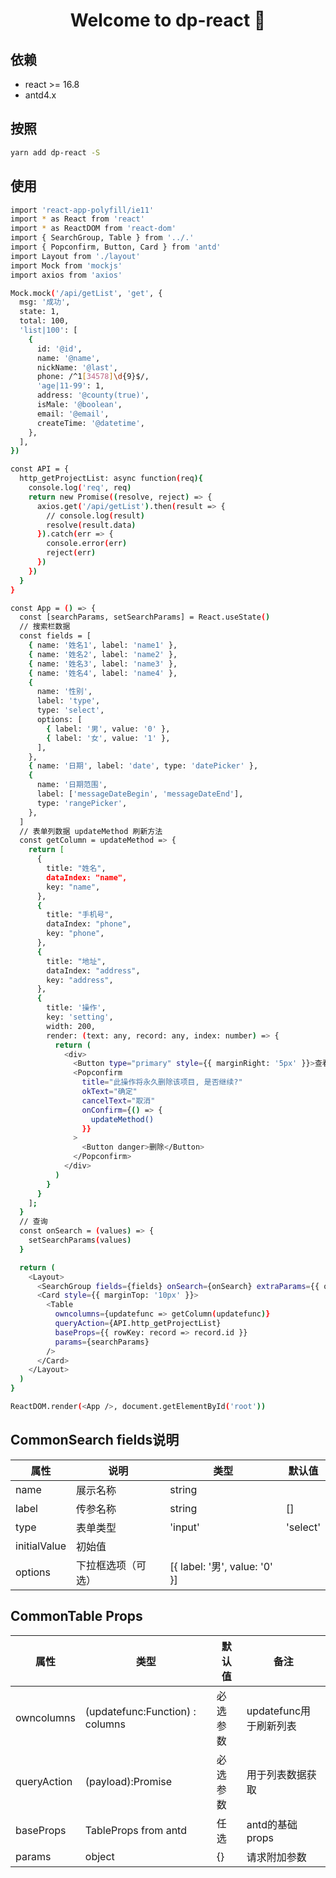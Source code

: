 <h1 align="center">Welcome to dp-react 👋</h1>

## 依赖

- react >= 16.8
- antd4.x

## 按照

```sh
yarn add dp-react -S
```

## 使用

```sh
import 'react-app-polyfill/ie11'
import * as React from 'react'
import * as ReactDOM from 'react-dom'
import { SearchGroup, Table } from '../.'
import { Popconfirm, Button, Card } from 'antd'
import Layout from './layout'
import Mock from 'mockjs'
import axios from 'axios'

Mock.mock('/api/getList', 'get', {
  msg: '成功',
  state: 1,
  total: 100,
  'list|100': [
    {
      id: '@id',
      name: '@name',
      nickName: '@last',
      phone: /^1[34578]\d{9}$/,
      'age|11-99': 1,
      address: '@county(true)',
      isMale: '@boolean',
      email: '@email',
      createTime: '@datetime',
    },
  ],
})

const API = {
  http_getProjectList: async function(req){
    console.log('req', req)
    return new Promise((resolve, reject) => {
      axios.get('/api/getList').then(result => {
        // console.log(result)
        resolve(result.data)
      }).catch(err => {
        console.error(err)
        reject(err)
      })
    })
  }
}

const App = () => {
  const [searchParams, setSearchParams] = React.useState()
  // 搜索栏数据
  const fields = [
    { name: '姓名1', label: 'name1' },
    { name: '姓名2', label: 'name2' },
    { name: '姓名3', label: 'name3' },
    { name: '姓名4', label: 'name4' },
    {
      name: '性别',
      label: 'type',
      type: 'select',
      options: [
        { label: '男', value: '0' },
        { label: '女', value: '1' },
      ],
    },
    { name: '日期', label: 'date', type: 'datePicker' },
    {
      name: '日期范围',
      label: ['messageDateBegin', 'messageDateEnd'],
      type: 'rangePicker',
    },
  ]
  // 表单列数据 updateMethod 刷新方法
  const getColumn = updateMethod => {
    return [
      {
        title: "姓名",
        dataIndex: "name",
        key: "name",
      },
      {
        title: "手机号",
        dataIndex: "phone",
        key: "phone",
      },
      {
        title: "地址",
        dataIndex: "address",
        key: "address",
      },
      {
        title: '操作',
        key: 'setting',
        width: 200,
        render: (text: any, record: any, index: number) => {
          return (
            <div>
              <Button type="primary" style={{ marginRight: '5px' }}>查看</Button>
              <Popconfirm
                title="此操作将永久删除该项目, 是否继续?"
                okText="确定"
                cancelText="取消"
                onConfirm={() => {
                  updateMethod()
                }}
              >
                <Button danger>删除</Button>
              </Popconfirm>
            </div>
          )
        }
      }
    ];
  }
  // 查询
  const onSearch = (values) => {
    setSearchParams(values)
  }

  return (
    <Layout>
      <SearchGroup fields={fields} onSearch={onSearch} extraParams={{ otherParams: '其他参数值' }} />
      <Card style={{ marginTop: '10px' }}>
        <Table
          owncolumns={updatefunc => getColumn(updatefunc)}
          queryAction={API.http_getProjectList}
          baseProps={{ rowKey: record => record.id }}
          params={searchParams}
        />
      </Card>
    </Layout>
  )
}

ReactDOM.render(<App />, document.getElementById('root'))
```

## CommonSearch fields说明

| 属性           | 说明        | 类型                                                | 默认值     |
|--------------|-----------|---------------------------------------------------|---------|
| name         | 展示名称      | string                                            |         |
| label        | 传参名称      | string | []                                       |         |
| type         | 表单类型      | 'input' | 'select' | 'datePicker' | 'rangePicker' | 'input' |
| initialValue | 初始值       |                                                   |         |
| options      | 下拉框选项（可选） | [{ label: '男', value: '0' }]                      |         |

## CommonTable Props

| 属性          | 类型                              | 默认值                          | 备注               |
|-------------|---------------------------------|------------------------------|------------------|
| owncolumns  | (updatefunc:Function) : columns | 必选参数                         | updatefunc用于刷新列表 |
| queryAction | (payload):Promise               | 必选参数                         | 用于列表数据获取         |
| baseProps   | TableProps from antd            | 任选                           | antd的基础props     |
| params      | object                          | {}                           | 请求附加参数           |


